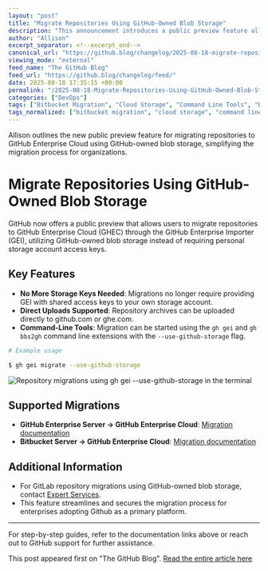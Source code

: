 ```yaml
---
layout: "post"
title: "Migrate Repositories Using GitHub-Owned Blob Storage"
description: "This announcement introduces a public preview feature allowing users to migrate repositories to GitHub Enterprise Cloud (GHEC) with the GitHub Enterprise Importer (GEI) using GitHub-owned blob storage. The process now removes the need for user-managed storage keys, providing a streamlined approach to repository migration via command-line tools."
author: "Allison"
excerpt_separator: <!--excerpt_end-->
canonical_url: "https://github.blog/changelog/2025-08-18-migrate-repositories-with-github-owned-blob-storage"
viewing_mode: "external"
feed_name: "The GitHub Blog"
feed_url: "https://github.blog/changelog/feed/"
date: 2025-08-18 17:35:15 +00:00
permalink: "/2025-08-18-Migrate-Repositories-Using-GitHub-Owned-Blob-Storage.html"
categories: ["DevOps"]
tags: ["Bitbucket Migration", "Cloud Storage", "Command Line Tools", "DevOps", "Enterprise Migration", "GEI", "Gh Bbs2gh", "Gh Gei", "GitHub Enterprise Cloud", "GitHub Enterprise Importer", "GitHub Owned Blob Storage", "GitLab Migration", "News", "Public Preview", "Repository Migration"]
tags_normalized: ["bitbucket migration", "cloud storage", "command line tools", "devops", "enterprise migration", "gei", "gh bbs2gh", "gh gei", "github enterprise cloud", "github enterprise importer", "github owned blob storage", "gitlab migration", "news", "public preview", "repository migration"]
---
```


Allison outlines the new public preview feature for migrating repositories to GitHub Enterprise Cloud using GitHub-owned blob storage, simplifying the migration process for organizations.<!--excerpt_end-->

# Migrate Repositories Using GitHub-Owned Blob Storage

GitHub now offers a public preview that allows users to migrate repositories to GitHub Enterprise Cloud (GHEC) through the GitHub Enterprise Importer (GEI), utilizing GitHub-owned blob storage instead of requiring personal storage account access keys.

## Key Features

- **No More Storage Keys Needed**: Migrations no longer require providing GEI with shared access keys to your own storage account.
- **Direct Uploads Supported**: Repository archives can be uploaded directly to github.com or ghe.com.
- **Command-Line Tools**: Migration can be started using the `gh gei` and `gh bbs2gh` command line extensions with the `--use-github-storage` flag.

```bash
# Example usage

$ gh gei migrate --use-github-storage
```

![Repository migrations using `gh gei --use-github-storage` in the terminal](https://github.com/user-attachments/assets/5da7b312-2c43-4f1e-a6fe-1a92b3db05de)

## Supported Migrations

- **GitHub Enterprise Server → GitHub Enterprise Cloud**: [Migration documentation](https://docs.github.com/enterprise-cloud@latest/migrations/using-github-enterprise-importer/migrating-between-github-products/migrating-repositories-from-github-enterprise-server-to-github-enterprise-cloud)
- **Bitbucket Server → GitHub Enterprise Cloud**: [Migration documentation](https://docs.github.com/enterprise-cloud@latest/migrations/using-github-enterprise-importer/migrating-from-bitbucket-server-to-github-enterprise-cloud/migrating-repositories-from-bitbucket-server-to-github-enterprise-cloud)

## Additional Information

- For GitLab repository migrations using GitHub-owned blob storage, contact [Expert Services](https://github.com/services).
- This feature streamlines and secures the migration process for enterprises adopting Github as a primary platform.

---

For step-by-step guides, refer to the documentation links above or reach out to GitHub support for further assistance.

This post appeared first on "The GitHub Blog". [Read the entire article here](https://github.blog/changelog/2025-08-18-migrate-repositories-with-github-owned-blob-storage)
